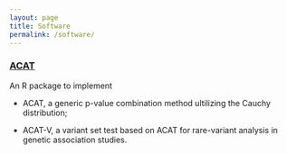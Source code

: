 ```yaml
---
layout: page
title: Software
permalink: /software/
---
```


### [ACAT](https://github.com/yaowuliu/ACAT)


An R package to implement

 - ACAT, a generic p-value combination method ultilizing the Cauchy distribution;
 
 - ACAT-V, a variant set test based on ACAT for rare-variant analysis in genetic association studies.
